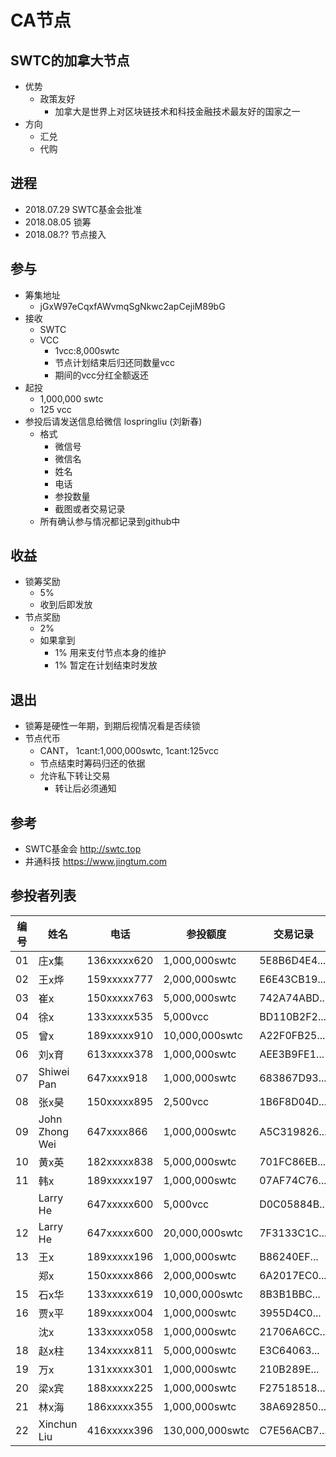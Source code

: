 # CA节点

## SWTC的加拿大节点
  - 优势
    - 政策友好
      - 加拿大是世界上对区块链技术和科技金融技术最友好的国家之一
  - 方向
    - 汇兑
    - 代购

## 进程
  - 2018.07.29  SWTC基金会批准
  - 2018.08.05  锁筹
  - 2018.08.??  节点接入

## 参与 
  - 筹集地址
    - jGxW97eCqxfAWvmqSgNkwc2apCejiM89bG
  - 接收
    - SWTC
    - VCC
      - 1vcc:8,000swtc
      - 节点计划结束后归还同数量vcc
      - 期间的vcc分红全额返还
  - 起投
    - 1,000,000 swtc
    - 125 vcc
  - 参投后请发送信息给微信 lospringliu (刘新春)
    - 格式
      - 微信号
      - 微信名
      - 姓名
      - 电话
      - 参投数量
      - 截图或者交易记录
    - 所有确认参与情况都记录到github中

## 收益
  - 锁筹奖励
    - 5%
    - 收到后即发放
  - 节点奖励
    - 2%
    - 如果拿到
      - 1% 用来支付节点本身的维护
      - 1% 暂定在计划结束时发放

## 退出
  - 锁筹是硬性一年期，到期后视情况看是否续锁
  - 节点代币
    - CANT， 1cant:1,000,000swtc, 1cant:125vcc
    - 节点结束时筹码归还的依据
    - 允许私下转让交易
      - 转让后必须通知

## 参考
  - SWTC基金会 http://swtc.top
  - 井通科技   https://www.jingtum.com

## 参投者列表
|编号|姓名|电话|参投额度|交易记录|参投地址|对应代币|
|----|----|----|--------|--------|--------|--------|
|01|庄x集|136xxxxx620|1,000,000swtc|5E8B6D4E4...|jExg7...|1cant|
|02|王x烨|159xxxxx777|2,000,000swtc|E6E43CB19...|jBRAQ...|2cant|
|03|崔x  |150xxxxx763|5,000,000swtc|742A74ABD...|jasejT...|5cant|
|04|徐x  |133xxxxx535|5,000vcc     |BD110B2F2...|jMbmo...|40cant|
|05|曾x  |189xxxxx910|10,000,000swtc|A22F0FB25...|jUFD7...|10cant|
|06|刘x育|613xxxxx378|1,000,000swtc|AEE3B9FE1...|jLrJNp...|1cant|
|07|Shiwei Pan|647xxxx918|1,000,000swtc|683867D93...|jUEvu...|1cant|
|08|张x昊|150xxxxx895|2,500vcc     |1B6F8D04D...|jQBEg...|20cant|
|09|John Zhong Wei|647xxxx866|1,000,000swtc|A5C319826...|jUA9T...|1cant|
|10|黄x英|182xxxxx838|5,000,000swtc|701FC86EB...|j9FBz...|5cant|
|11|韩x|189xxxxx197|1,000,000swtc|07AF74C76...|jhdoA..|1cant|
||Larry He|647xxxxx600|5,000vcc  |D0C05884B...|jBwdz...|40cant|
|12|Larry He|647xxxxx600|20,000,000swtc |7F3133C1C...|jBwdz...|20cant|
|13|王x  |189xxxxx196|1,000,000swtc|B86240EF...|j4peP...|1cant|
||郑x  |150xxxxx866|2,000,000swtc|6A2017EC0...|jL4vC...|2cant|
|15|石x华|133xxxxx619|10,000,000swtc|8B3B1BBC...|jDs6T...|10cant|
|16|贾x平|189xxxxx004|1,000,000swtc|3955D4C0...|jMkqu...|1cant|
||沈x|133xxxxx058|1,000,000swtc|21706A6CC...|jMN3h...|1cant|
|18|赵x柱|134xxxxx811|5,000,000swtc|E3C64063...|jL7rm...|5cant|
|19|万x|131xxxxx301|1,000,000swtc|210B289E...|jnM9c...|1cant|
|20|梁x宾|188xxxxx225|1,000,000swtc|F27518518...|jaTFA...|1cant|
|21|林x海|186xxxxx355|1,000,000swtc|38A692850...|jEzS7...|1cant|
|22|Xinchun Liu|416xxxxx396|130,000,000swtc|C7E56ACB7...|jLvo6...|130cant|
